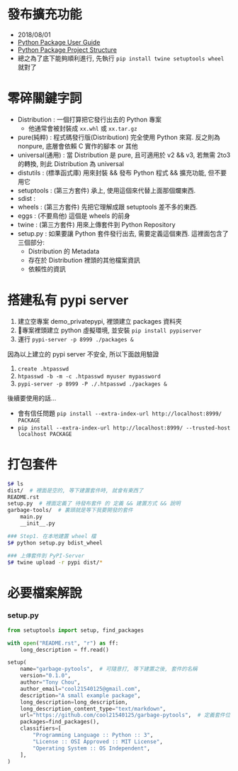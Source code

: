# 發布擴充功能

- 2018/08/01
- [Python Package User Guide](https://packaging.python.org/tutorials/)
- [Python Package Project Structure](https://packaging.python.org/tutorials/packaging-projects/)
- 總之為了底下能夠順利進行, 先執行 `pip install twine setuptools wheel` 就對了




# 零碎關鍵字詞

- Distribution   : 一個打算把它發行出去的 Python 專案
    - 他通常會被封裝成 `xx.whl` 或 `xx.tar.gz`
- pure(純粹)      : 程式碼發行版(Distribution) 完全使用 Python 來寫. 反之則為 nonpure, 底層會依賴 C 實作的腳本 or 其他
- universal(通用) : 當 Distribution 是 pure, 且可適用於 v2 && v3, 若無需 2to3 的轉換, 則此 Distribution 為 universal
- distutils      : (標準函式庫) 用來封裝 && 發布 Python 程式 && 擴充功能, 但不要用它
- setuptools     : (第三方套件) 承上, 使用這個來代替上面那個爛東西.
- sdist          : 
- wheels         : (第三方套件) 先把它理解成跟 setuptools 差不多的東西.
- eggs           : (不要鳥他) 這個是 wheels 的前身
- twine          : (第三方套件) 用來上傳套件到 Python Repository
- setup.py       : 如果要讓 Python 套件發行出去, 需要定義這個東西. 這裡面包含了三個部分:
    - Distribution 的 Metadata
    - 存在於 Distribution 裡頭的其他檔案資訊
    - 依賴性的資訊



# 搭建私有 pypi server

1. 建立空專案 demo_privatepypi, 裡頭建立 packages 資料夾
2. 專案裡頭建立 python 虛擬環境, 並安裝 `pip install pypiserver`
3. 運行 `pypi-server -p 8999 ./packages &`

因為以上建立的 pypi server 不安全, 所以下面啟用驗證

1. `create .htpasswd`
2. `htpasswd -b -m -c .htpasswd myuser mypassword`
3. `pypi-server -p 8999 -P ./.htpasswd ./packages &`

後續要使用的話...

- 會有信任問題 `pip install --extra-index-url http://localhost:8999/ PACKAGE`
- `pip install --extra-index-url http://localhost:8999/ --trusted-host localhost PACKAGE`



# 打包套件

```bash
$# ls
dist/  # 裡面是空的, 等下建置套件時, 就會有東西了
README.rst
setup.py  # 裡面定義了 待發布套件 的 定義 && 建置方式 && 說明
garbage-tools/  # 裏頭就是等下我要開發的套件
    main.py
    __init__.py

### Step1. 在本地建置 wheel 檔
$# python setup.py bdist_wheel

### 上傳套件到 PyPI-Server
$# twine upload -r pypi dist/*
```



# 必要檔案解說

### setup.py

```py
from setuptools import setup, find_packages

with open("README.rst", "r") as ff:
    long_description = ff.read()

setup(
    name="garbage-pytools",  # 可隨意打, 等下建置之後, 套件的名稱
    version="0.1.0",
    author="Tony Chou",
    author_email="cool21540125@gmail.com",
    description="A small example package",
    long_description=long_description,
    long_description_content_type="text/markdown",
    url="https://github.com/cool21540125/garbage-pytools",  # 定義套件位置
    packages=find_packages(),
    classifiers=[
        "Programming Language :: Python :: 3",
        "License :: OSI Approved :: MIT License",
        "Operating System :: OS Independent",
    ],
)
```
